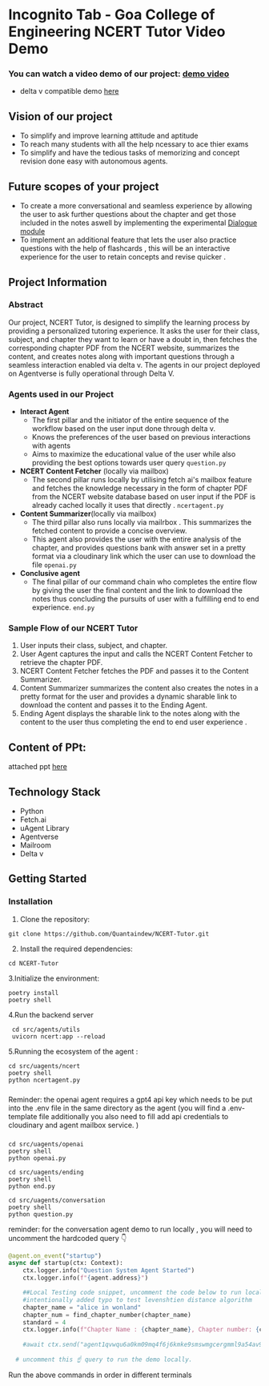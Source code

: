 # Incognito Tab - Goa College of Engineering NCERT Tutor Video Demo

### You can watch a video demo of our project: [demo video](https://drive.google.com/drive/folders/175eGJjyQfFjJ36Qk0ACPx_CXWFQbdVnE?usp=drive_link)
- delta v compatible demo [here](https://github.com/fetchai/uAgents/pull/342)

## Vision of our project
- To simplify and improve learning attitude and aptitude
- To reach many students with all the help ncessary to ace thier exams
- To simplify and have the tedious tasks of memorizing and concept revision done easy with autonomous agents.

## Future scopes of your project
- To create a more conversational and seamless experience  by allowing the user to ask further questions about the chapter and get those included in the notes aswell by implementing the experimental [Dialogue module](https://github.com/Quantaindew/uAgents/blob/main/integrations/fetch-ai-engine/src/ai_engine/chitchat.py)
- To implement an additional feature that lets the user also practice questions with the help of flashcards , this will be an interactive experience   for the user to retain concepts and revise quicker .



  

## Project Information

### Abstract
Our project, NCERT Tutor, is designed to simplify the learning process by providing a personalized tutoring experience. It asks the user for their class, subject, and chapter they want to learn or have a doubt in, then fetches the corresponding chapter PDF from the NCERT website, summarizes the content, and creates notes along with important questions through a seamless interaction enabled via delta v. The agents in our project deployed on Agentverse is fully operational through Delta V.


### Agents used in our Project
- **Interact Agent**
  - The first pillar and the initiator of the entire sequence of the workflow based on the user input done through delta v.
  - Knows the preferences of the user based on previous interactions with agents
  - Aims to maximize the educational value of the user while also providing the best options towards user query
``question.py``
- **NCERT Content Fetcher** (locally via mailbox)
  - The second pillar runs locally by utilising fetch ai's mailbox feature and  fetches the knowledge necessary in the form of chapter PDF from the NCERT website database based on user input if the PDF is already cached locally it uses that directly .
``ncertagent.py``
- **Content Summarizer**(locally via mailbox)
  - The third pillar  also runs locally via mailrbox . This  summarizes the fetched content to provide a concise overview.
  - This agent  also provides the user with the entire analysis of the chapter,  and provides questions bank with answer set in a pretty format via a cloudinary link which the user can use to download the file
``openai.py``
- **Conclusive agent**
  - The final pillar of our command chain who completes the entire flow  by giving the user the final content and the link to download the notes thus concluding the pursuits of user with a fulfilling end to end  experience.
``end.py``

### Sample Flow of our NCERT Tutor
1. User inputs their class, subject, and chapter.
2. User Agent captures the input and calls the NCERT Content Fetcher to retrieve the chapter PDF.
3. NCERT Content Fetcher fetches the PDF and passes it to the Content Summarizer.
4. Content Summarizer summarizes the content  also creates the notes in a pretty format for the user and provides a dynamic sharable link to download the content and passes it to the Ending Agent.
5. Ending Agent displays the sharable link to the notes along with the content to the user thus completing the  end to end user experience .

## Content of PPt:
attached ppt [here](https://drive.google.com/file/d/1WZ_CiAbCPbJSSWeq6VmxXqZURk6ZH0Xh/view?usp=sharing) 



## Technology Stack
- Python
- Fetch.ai
- uAgent Library
- Agentverse
- Mailroom
- Delta v

## Getting Started

### Installation
1. Clone the repository:

```
git clone https://github.com/Quantaindew/NCERT-Tutor.git
```

2. Install the required dependencies:
```
cd NCERT-Tutor
```

3.Initialize the environment:

```
poetry install
poetry shell
```
4.Run the backend server
```
 cd src/agents/utils
 uvicorn ncert:app --reload
```
5.Running the ecosystem of the agent :



```
cd src/uagents/ncert
poetry shell
python ncertagent.py
```




###
Reminder: the openai agent requires a gpt4 api key which needs to be put into the .env file in the same directory as the agent (you will find a .env-template file additionally you also need to fill add api credentials to cloudinary and agent mailbox service. )
###

```
cd src/uagents/openai
poetry shell
python openai.py 
```

```
cd src/uagents/ending
poetry shell
python end.py 
```
```
cd src/uagents/conversation
poetry shell
python question.py
```
reminder: for the conversation agent demo to run locally , you will need to uncomment the hardcoded query 👇
``` python
@agent.on_event("startup")
async def startup(ctx: Context):
    ctx.logger.info("Question System Agent Started")
    ctx.logger.info(f"{agent.address}")

    ##Local Testing code snippet, uncomment the code below to run locally
    #intentionally added typo to test levenshtien distance algorithm
    chapter_name = "alice in wonland"
    chapter_num = find_chapter_number(chapter_name)
    standard = 4
    ctx.logger.info(f"Chapter Name : {chapter_name}, Chapter number: {chapter_num}, standard: {standard}")
    
    #await ctx.send("agent1qvwqu6a0km09mq4f6j6kmke9smswmgcergmml9a54av9449rqtmmxy4qwe6", Question(question = f"Can you provide a summary of the chapter {chapter_name} from standard {standard} English?", chapter = chapter_num, subject = "english", standard = standard, sender = agent.address))
 
  # uncomment this ☝️ query to run the demo locally.

```




Run the above commands in order in different terminals
